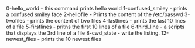 0-hello_world - this command prints hello world
1-confused_smiley - prints a confused smiley face
2-hellofile - Prints the content of the /etc/passwd
3-twofiles - prints the content of two files
4-lastlines - prints the last 10 lines of a file
5-firstlines - pritns the first 10 lines of a file
6-third_line - a scripts that displays the 3rd line of a file
8-cwd_state - write the listing.
12-newest_files -  prints the 10 newest files
